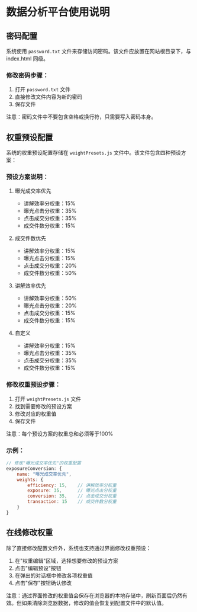 # 数据分析平台使用说明

## 密码配置

系统使用 `password.txt` 文件来存储访问密码。该文件应放置在网站根目录下，与 index.html 同级。

### 修改密码步骤：
1. 打开 `password.txt` 文件
2. 直接修改文件内容为新的密码
3. 保存文件

注意：密码文件中不要包含空格或换行符，只需要写入密码本身。

## 权重预设配置

系统的权重预设配置存储在 `weightPresets.js` 文件中。该文件包含四种预设方案：

### 预设方案说明：
1. 曝光成交率优先
   - 讲解效率分权重：15%
   - 曝光点击分权重：35%
   - 点击成交分权重：35%
   - 成交件数分权重：15%

2. 成交件数优先
   - 讲解效率分权重：15%
   - 曝光点击分权重：15%
   - 点击成交分权重：20%
   - 成交件数分权重：50%

3. 讲解效率优先
   - 讲解效率分权重：50%
   - 曝光点击分权重：20%
   - 点击成交分权重：15%
   - 成交件数分权重：15%

4. 自定义
   - 讲解效率分权重：15%
   - 曝光点击分权重：35%
   - 点击成交分权重：35%
   - 成交件数分权重：15%

### 修改权重预设步骤：
1. 打开 `weightPresets.js` 文件
2. 找到需要修改的预设方案
3. 修改对应的权重值
4. 保存文件

注意：每个预设方案的权重总和必须等于100%

### 示例：
```javascript
// 修改"曝光成交率优先"的权重配置
exposureConversion: {
    name: "曝光成交率优先",
    weights: {
        efficiency: 15,    // 讲解效率分权重
        exposure: 35,      // 曝光点击分权重
        conversion: 35,    // 点击成交分权重
        transaction: 15    // 成交件数分权重
    }
}
```

## 在线修改权重
除了直接修改配置文件外，系统也支持通过界面修改权重预设：

1. 在"权重编辑"区域，选择想要修改的预设方案
2. 点击"编辑预设"按钮
3. 在弹出的对话框中修改各项权重值
4. 点击"保存"按钮确认修改

注意：通过界面修改的权重值会保存在浏览器的本地存储中，刷新页面后仍然有效。但如果清除浏览器数据，修改的值会恢复到配置文件中的默认值。 